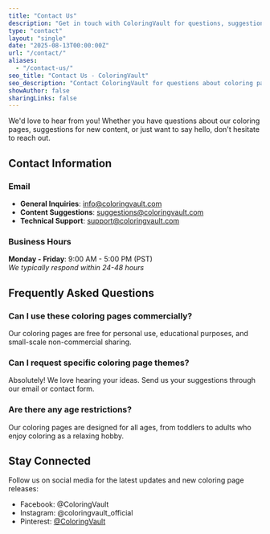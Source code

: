 ```yaml
---
title: "Contact Us"
description: "Get in touch with ColoringVault for questions, suggestions, or technical support"
type: "contact"
layout: "single"
date: "2025-08-13T00:00:00Z"
url: "/contact/"
aliases:
  - "/contact-us/"
seo_title: "Contact Us - ColoringVault"
seo_description: "Contact ColoringVault for questions about coloring pages, content suggestions, or technical support. We'd love to hear from you!"
showAuthor: false
sharingLinks: false
---
```


We'd love to hear from you! Whether you have questions about our coloring pages, suggestions for new content, or just want to say hello, don't hesitate to reach out.

## Contact Information

### Email

- **General Inquiries**: info@coloringvault.com
- **Content Suggestions**: suggestions@coloringvault.com
- **Technical Support**: support@coloringvault.com

### Business Hours

**Monday - Friday**: 9:00 AM - 5:00 PM (PST)  
*We typically respond within 24-48 hours*

## Frequently Asked Questions

### Can I use these coloring pages commercially?

Our coloring pages are free for personal use, educational purposes, and small-scale non-commercial sharing.

### Can I request specific coloring page themes?

Absolutely! We love hearing your ideas. Send us your suggestions through our email or contact form.

### Are there any age restrictions?

Our coloring pages are designed for all ages, from toddlers to adults who enjoy coloring as a relaxing hobby.

## Stay Connected

Follow us on social media for the latest updates and new coloring page releases:

- Facebook: @ColoringVault
- Instagram: @coloringvault_official
- Pinterest: [@ColoringVault](https://www.pinterest.com/ColoringVault/)